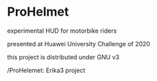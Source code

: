 # ProHelmet

experimental HUD for motorbike riders

presented at Huawei University Challenge of 2020

this project is distributed under GNU v3

/ProHelemet: Erika3 project